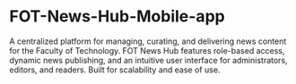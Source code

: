 # FOT-News-Hub-Mobile-app
A centralized platform for managing, curating, and delivering news content for the Faculty of Technology. FOT News Hub features role-based access, dynamic news publishing, and an intuitive user interface for administrators, editors, and readers. Built for scalability and ease of use.
